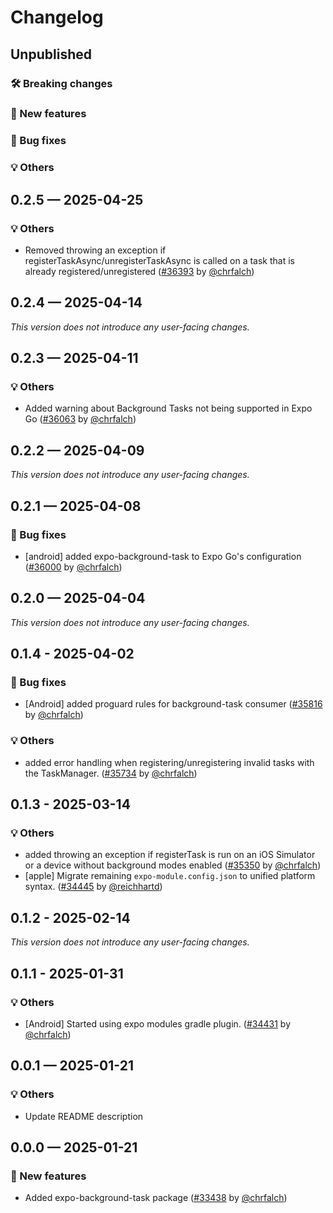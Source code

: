 # Changelog

## Unpublished

### 🛠 Breaking changes

### 🎉 New features

### 🐛 Bug fixes

### 💡 Others

## 0.2.5 — 2025-04-25

### 💡 Others

- Removed throwing an exception if registerTaskAsync/unregisterTaskAsync is called on a task that is already registered/unregistered ([#36393](https://github.com/expo/expo/pull/36393) by [@chrfalch](https://github.com/chrfalch))

## 0.2.4 — 2025-04-14

_This version does not introduce any user-facing changes._

## 0.2.3 — 2025-04-11

### 💡 Others

- Added warning about Background Tasks not being supported in Expo Go ([#36063](https://github.com/expo/expo/pull/36063) by [@chrfalch](https://github.com/chrfalch))

## 0.2.2 — 2025-04-09

_This version does not introduce any user-facing changes._

## 0.2.1 — 2025-04-08

### 🐛 Bug fixes

- [android] added expo-background-task to Expo Go's configuration ([#36000](https://github.com/expo/expo/pull/36000) by [@chrfalch](https://github.com/chrfalch))

## 0.2.0 — 2025-04-04

_This version does not introduce any user-facing changes._

## 0.1.4 - 2025-04-02

### 🐛 Bug fixes

- [Android] added proguard rules for background-task consumer ([#35816](https://github.com/expo/expo/pull/35816) by [@chrfalch](https://github.com/chrfalch))

### 💡 Others

- added error handling when registering/unregistering invalid tasks with the TaskManager. ([#35734](https://github.com/expo/expo/pull/35734) by [@chrfalch](https://github.com/chrfalch))

## 0.1.3 - 2025-03-14

### 💡 Others

- added throwing an exception if registerTask is run on an iOS Simulator or a device without background modes enabled ([#35350](https://github.com/expo/expo/pull/35350) by [@chrfalch](https://github.com/chrfalch))
- [apple] Migrate remaining `expo-module.config.json` to unified platform syntax. ([#34445](https://github.com/expo/expo/pull/34445) by [@reichhartd](https://github.com/reichhartd))

## 0.1.2 - 2025-02-14

_This version does not introduce any user-facing changes._

## 0.1.1 - 2025-01-31

### 💡 Others

- [Android] Started using expo modules gradle plugin. ([#34431](https://github.com/expo/expo/pull/34431) by [@chrfalch](https://github.com/chrfalch))

## 0.0.1 — 2025-01-21

### 💡 Others

- Update README description

## 0.0.0 — 2025-01-21

### 🎉 New features

- Added expo-background-task package ([#33438](https://github.com/expo/expo/pull/33438) by [@chrfalch](https://github.com/chrfalch))
